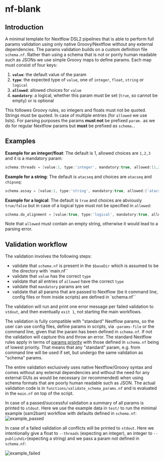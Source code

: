 # nf-blank

## Introduction

A minimal template for Nextflow DSL2 pipelines that is able to perform full params validation using only native Groovy/Nextflow without any external dependencies.
The params validation builds on a custom definition file `schema.nf`. Rather than using a schema that is not or porrly human readable such as JSONs we use simple Groovy maps to define params. Each map must consist of four keys:

1) **`value`**:     the default value of the param
2) **`type`**:      the expected type of `value`, one of `integer`, `float`, `string` or `logical`
3) **`allowed`**:   allowed choices for `value`
4) **`mandatory`**: a logical, whether this param must be set (`true`, so cannot be empty) or is optional

This followes Groovy rules, so integers and floats must not be quoted. Strings must be quoted. In case of multiple entries (for `allowed` we use lists).
For parsing purposes the params **must not** be prefixed `param.` as we do for regular Nextflow params but **must** be prefixed as `schema.`. 

## Examples

**Example for an integer/float**: The default is 1, allowed choices are `1,2,3` and it is a mandatory param:
```groovy
schema.threads = [value:1, type:'integer', mandatory:true, allowed:[1,2,3]]`
```

**Example for a string**: The default is `atacseq` and choices are `atacseq` and `chipseq`:
```groovy
schema.assay = [value:1, type:'string', mandatory:true, allowed:['atacseq', 'chipseq']]`
```

**Example for a logical**: The default is `true` and choices are abviously `true/false` but in case of a logical type must not be specified in `allowed`:
```groovy
schema.do_alignment = [value:true, type:'logical', mandatory:true, allowed:'']`
```

Note that `allowed` must contain an empty string, otherwise it would lead to a parsing error.

## Validation workflow

The validation involves the following steps:

- validate that `schema.nf` is present in the `$baseDir` which is assumed to be the directory with `main.nf``
- validate that `value` has the correct `type`
- validate that all entries of `allowed` have the correct `type`
- validate that `mandatory` params are set
- validate that all params that are passed to Nextflow (be it command line, config files or from inside scripts) are defined in `schema.nf``

The validation will run and print one error message per failed validation to `stdout`, and then eventually `exit 1`, not starting the main workflows.

The validation is fully compatible with "standard" Nextflow params, so the user can use config files, define params in scripts, via `-params-file` or the command line, given that the param has been defined in `schema.nf`. If not the validation will capture this and throw an error. The standard Nextflow rules apply in terms of [params priority](https://www.nextflow.io/docs/latest/config.html#configuration-file) with those defined in `schema.nf` being of lowest priority. That means that any "standard" param, e.g. from command line will be used if set, but undergo the same validation as "schema" params.

The entire validation exclusively uses native Nextflow/Groovy syntax and comes without any external dependencies and without the need for any external GUIs as would be necessary (or recommended) when using schema formats that are poorly human readable such as JSON. The actual validation code is in `functions/validate_schema_params.nf` and is evaluated in the `main.nf` on top of the script.

In case of a passed/successful validation a summary of all params is printed to `stdout`. Here we use the example data in `test/` to run the minimal example (sam2bam) workflow with defaults defined in `schema.nf`:
<br>
![example_passed](https://i.ibb.co/ZSLd9hp/example-passed.png)
<br>

In case of a failed validation all conflicts will be printed to `stdout`. Here we intentionally give a float to `--threads` (expecting an integer), an integer to `--publishdir`(expecting a string) and we pass a param not defined in `schema.nf`:

![example_failed](https://i.ibb.co/hLv2DpH/example-failed.png)